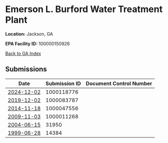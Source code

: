 # Emerson L. Burford Water Treatment Plant

**Location:** Jackson, GA

**EPA Facility ID:** 100000150926

[Back to GA Index](../../index.md)

## Submissions

| Date | Submission ID | Document Control Number |
|------|--------------|-------------------------|
| [2024-12-02](submissions/1000118776.md) | 1000118776 |  |
| [2019-12-02](submissions/1000083787.md) | 1000083787 |  |
| [2014-11-18](submissions/1000047556.md) | 1000047556 |  |
| [2009-11-03](submissions/1000011268.md) | 1000011268 |  |
| [2004-06-15](submissions/31950.md) | 31950 |  |
| [1999-06-28](submissions/14384.md) | 14384 |  |
